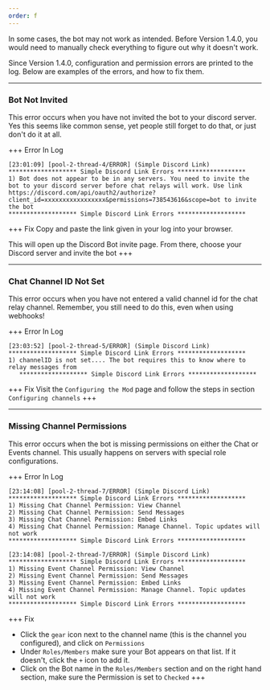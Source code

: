 ```yaml
---
order: f
---
```


In some cases, the bot may not work as intended. Before Version 1.4.0, you would need to manually check everything to figure out why it doesn't work.

Since Version 1.4.0, configuration and permission errors are printed to the log. Below are examples of the errors, and how to fix them.

***

### Bot Not Invited

This error occurs when you have not invited the bot to your discord server. Yes this seems like common sense, yet people still forget to do that, or just don't do it at all.

+++ Error In Log
```
[23:01:09] [pool-2-thread-4/ERROR] (Simple Discord Link) 
******************* Simple Discord Link Errors *******************
1) Bot does not appear to be in any servers. You need to invite the bot to your discord server before chat relays will work. Use link https://discord.com/api/oauth2/authorize?client_id=xxxxxxxxxxxxxxxxx&permissions=738543616&scope=bot to invite the bot
******************* Simple Discord Link Errors *******************
```
+++ Fix
Copy and paste the link given in your log into your browser.

This will open up the Discord Bot invite page. From there, choose your Discord server and invite the bot
+++

***

### Chat Channel ID Not Set

This error occurs when you have not entered a valid channel id for the chat relay channel. Remember, you still need to do this, even when using webhooks!

+++ Error In Log
```
[23:03:52] [pool-2-thread-5/ERROR] (Simple Discord Link)
******************* Simple Discord Link Errors *******************
1) channelID is not set.... The bot requires this to know where to relay messages from
   ******************* Simple Discord Link Errors *******************
```
+++ Fix
Visit the `Configuring the Mod` page and follow the steps in section `Configuring channels`
+++

***

### Missing Channel Permissions

This error occurs when the bot is missing permissions on either the Chat or Events channel. This usually happens on servers with special role configurations.

+++ Error In Log
```
[23:14:08] [pool-2-thread-7/ERROR] (Simple Discord Link) 
******************* Simple Discord Link Errors *******************
1) Missing Chat Channel Permission: View Channel
2) Missing Chat Channel Permission: Send Messages
3) Missing Chat Channel Permission: Embed Links
4) Missing Chat Channel Permission: Manage Channel. Topic updates will not work
******************* Simple Discord Link Errors *******************
```

```
[23:14:08] [pool-2-thread-7/ERROR] (Simple Discord Link) 
******************* Simple Discord Link Errors *******************
1) Missing Event Channel Permission: View Channel
2) Missing Event Channel Permission: Send Messages
3) Missing Event Channel Permission: Embed Links
4) Missing Event Channel Permission: Manage Channel. Topic updates will not work
******************* Simple Discord Link Errors *******************
```
+++ Fix
* Click the `gear` icon next to the channel name (this is the channel you configured), and click on `Permissions`
* Under `Roles/Members` make sure your Bot appears on that list. If it doesn't, click the `+` icon to add it.
* Click on the Bot name in the `Roles/Members` section and on the right hand section, make sure the Permission is set to `Checked`
+++
